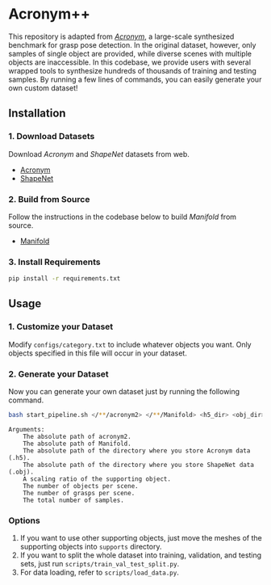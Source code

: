 # Acronym++
This repository is adapted from [*Acronym*](https://github.com/NVlabs/acronym), a large-scale synthesized benchmark for grasp pose detection. In the original dataset, however, only samples of single object are provided, while diverse scenes with multiple objects are inaccessible. In this codebase, we provide users with several wrapped tools to synthesize hundreds of thousands of training and testing samples. By running a few lines of commands, you can easily generate your own custom dataset!

## Installation
### 1. Download Datasets
Download *Acronym* and *ShapeNet* datasets from web.
- [Acronym](https://drive.google.com/file/d/1zcPARTCQx2oeiKk7a-wdN_CN-RUVX56c/view)
- [ShapeNet](https://huggingface.co/datasets/ShapeNet/ShapeNetSem-archive/tree/main)
### 2. Build from Source
Follow the instructions in the codebase below to build *Manifold* from source.
- [Manifold](https://github.com/hjwdzh/Manifold)
### 3. Install Requirements
```bash
pip install -r requirements.txt
```
## Usage
### 1. Customize your Dataset
Modify `configs/category.txt` to include whatever objects you want. Only objects specified in this file will occur in your dataset.
### 2. Generate your Dataset
Now you can generate your own dataset just by running the following command.
```bash
bash start_pipeline.sh </**/acronym2> </**/Manifold> <h5_dir> <obj_dir> 0.02 10 1000 10000
```
```
Arguments:
    The absolute path of acronym2.
    The absolute path of Manifold.
    The absolute path of the directory where you store Acronym data (.h5).
    The absolute path of the directory where you store ShapeNet data (.obj).
    A scaling ratio of the supporting object.
    The number of objects per scene.
    The number of grasps per scene.
    The total number of samples.
```
### Options
1. If you want to use other supporting objects, just move the meshes of the supporting objects into `supports` directory.
2. If you want to split the whole dataset into training, validation, and testing sets, just run `scripts/train_val_test_split.py`. 
3. For data loading, refer to `scripts/load_data.py`.
